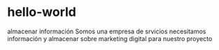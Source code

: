 # hello-world
almacenar información
Somos una empresa de srvicios necesitamos información y almacenar sobre marketing digital para nuestro proyecto
